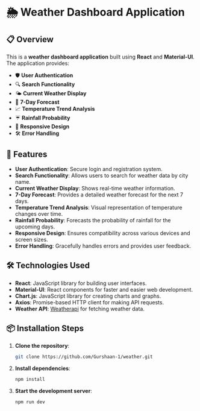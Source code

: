# 🌦️ Weather Dashboard Application

## 📋 Overview

This is a **weather dashboard application** built using **React** and **Material-UI**. The application provides:
- 🛡️ **User Authentication**
- 🔍 **Search Functionality**
- 🌤️ **Current Weather Display**
- 📅 **7-Day Forecast**
- 📈 **Temperature Trend Analysis**
- ☔ **Rainfall Probability**
- 📱 **Responsive Design**
- 🛠️ **Error Handling**

## 🚀 Features

- **User Authentication**: Secure login and registration system.
- **Search Functionality**: Allows users to search for weather data by city name.
- **Current Weather Display**: Shows real-time weather information.
- **7-Day Forecast**: Provides a detailed weather forecast for the next 7 days.
- **Temperature Trend Analysis**: Visual representation of temperature changes over time.
- **Rainfall Probability**: Forecasts the probability of rainfall for the upcoming days.
- **Responsive Design**: Ensures compatibility across various devices and screen sizes.
- **Error Handling**: Gracefully handles errors and provides user feedback.

## 🛠️ Technologies Used

- **React**: JavaScript library for building user interfaces.
- **Material-UI**: React components for faster and easier web development.
- **Chart.js**: JavaScript library for creating charts and graphs.
- **Axios**: Promise-based HTTP client for making API requests.
- **Weather API**: [Weatherapi](https://www.weatherapi.com/) for fetching weather data.

## 📦 Installation Steps

1. **Clone the repository**:
    ```sh
    git clone https://github.com/Gurshaan-1/weather.git
    ```
2. **Install dependencies**:
    ```sh
    npm install
    ```
3. **Start the development server**:
    ```sh
    npm run dev
    ```
